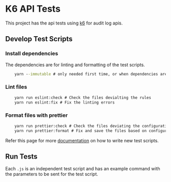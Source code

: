 # K6 API Tests

This project has the api tests using [k6](https://k6.io/) for audit log apis.

## Develop Test Scripts

### Install dependencies

The dependencies are for linting and formatting of the test scripts.

```cmd
    yarn --immutable # only needed first time, or when dependencies are updated
```

### Lint files

```cmd
    yarn run eslint:check # Check the files devialting the rules
    yarn run eslint:fix # Fix the linting errors
```

### Format files with prettier

```cmd
    yarn run prettier:check # Check the files deviating the configuration
    yarn run prettier:format # Fix and save the files based on configuration
```

Refer this page for more [documentation](https://docs.altinn.studio/technology/altinnstudio/development/handbook/test/k6/) on how to write new test scripts.

## Run Tests

Each `.js` is an independent test script and has an example command with the parameters to be sent for the test script.